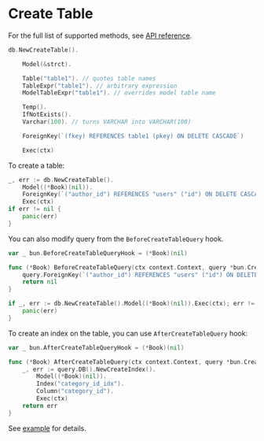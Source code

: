 # Create Table

For the full list of supported methods, see
[API reference](https://pkg.go.dev/github.com/uptrace/bun#CreateTableQuery).

```go
db.NewCreateTable().

    Model(&strct).

    Table("table1"). // quotes table names
    TableExpr("table1"). // arbitrary expression
    ModelTableExpr("table1"). // overrides model table name

    Temp().
    IfNotExists().
    Varchar(100). // turns VARCHAR into VARCHAR(100)

    ForeignKey(`(fkey) REFERENCES table1 (pkey) ON DELETE CASCADE`)

    Exec(ctx)
```

To create a table:

```go
_, err := db.NewCreateTable().
	Model((*Book)(nil)).
	ForeignKey(`("author_id") REFERENCES "users" ("id") ON DELETE CASCADE`)
	Exec(ctx)
if err != nil {
	panic(err)
}
```

You can also modify query from the `BeforeCreateTableQuery` hook.

```go
var _ bun.BeforeCreateTableQueryHook = (*Book)(nil)

func (*Book) BeforeCreateTableQuery(ctx context.Context, query *bun.CreateTableQuery) error {
	query.ForeignKey(`("author_id") REFERENCES "users" ("id") ON DELETE CASCADE`)
	return nil
}

if _, err := db.NewCreateTable().Model((*Book)(nil)).Exec(ctx); err != nil {
	panic(err)
}
```

To create an index on the table, you can use `AfterCreateTableQuery` hook:

```go
var _ bun.AfterCreateTableQueryHook = (*Book)(nil)

func (*Book) AfterCreateTableQuery(ctx context.Context, query *bun.CreateTableQuery) error {
	_, err := query.DB().NewCreateIndex().
		Model((*Book)(nil)).
		Index("category_id_idx").
		Column("category_id").
		Exec(ctx)
	return err
}
```

See [example](https://github.com/uptrace/bun/tree/master/example/create-table-index) for details.
